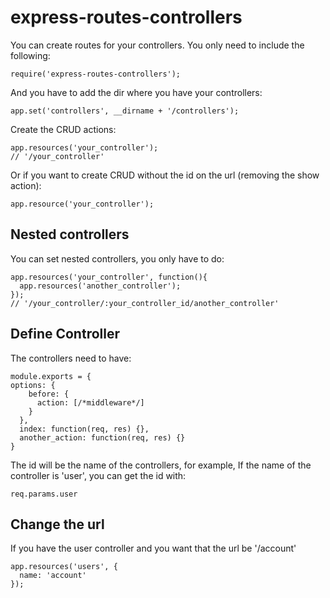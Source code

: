 express-routes-controllers
==========================

You can create routes for your controllers. You only need to include the following:

```
require('express-routes-controllers');
```

And you have to add the dir where you have your controllers:

```
app.set('controllers', __dirname + '/controllers');
```

Create the CRUD actions:

```
app.resources('your_controller');
// '/your_controller'
```

Or if you want to create CRUD without the id on the url (removing the show action):

```
app.resource('your_controller');
```

## Nested controllers

You can set nested controllers, you only have to do:

```
app.resources('your_controller', function(){
  app.resources('another_controller');
});
// '/your_controller/:your_controller_id/another_controller'
```

## Define Controller

The controllers need to have:

```
module.exports = {
options: {
    before: {
      action: [/*middleware*/]
    }
  },
  index: function(req, res) {},
  another_action: function(req, res) {}
}
```

The id will be the name of the controllers, for example, If the name of the controller is 'user', you can get the id with:

```
req.params.user
```

## Change the url

If you have the user controller and you want that the url be '/account'

```
app.resources('users', {
  name: 'account'
});
```
